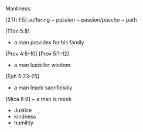 Manliness

[2Th 1:5]
suffering
~ passion
~ passion/pascho
~ path

[1Tim 5:8]
* a man provides for his family

[Prov 4:5-10] [Prov 5:1-12]
* a man lusts for wisdom

[Eph 5:23-25]
* a man leads sacrificially

[Mica 6:8]
~ a man is meek
* Justice
* kindness
* humility

